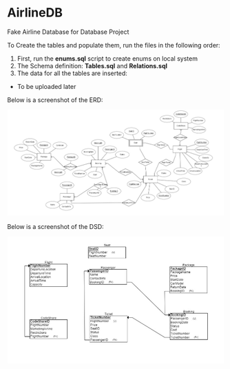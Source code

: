 # AirlineDB
Fake Airline Database for Database Project 

To Create the tables and populate them, run the files in the following order:

1. First, run the **enums.sql** script to create enums on local system
2. The Schema definition: **Tables.sql** and **Relations.sql**
3. The data for all the tables are inserted: 
  * To be uploaded later
  
Below is a screenshot of the ERD:

![AltText](ERD.jpg)


Below is a screenshot of the DSD:

![AltText](DSD.jpg)
